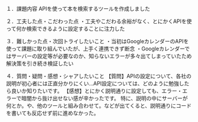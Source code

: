 １．課題内容
APIを使って本を検索するツールを作成しました

２．工夫した点・こだわった点
・工夫やこだわる余裕がなく、とにかくAPIを使って何か検索できるように設定することに注力した

３．難しかった点・次回トライしたいこと 
・当初はGoogleカレンダーのAPIを使って課題に取り組んでいたが、上手く連携できず断念
・Googleカレンダーではサーバーの設定等が必要なのか、知らないエラーが多々出てしまっていたため解決策を引き続き検証したい

４．質問・疑問・感想・シャアしたいこと
【質問】APIの設定について、各社の説明が初心者には正直分かりにくい…API設定については、どのように勉強したら良いか知りたいです。
【感想】とにかく説明通りに設定しても、エラー・エラーで暗闇から抜け出せない感が辛かったです。
特に、説明の中にサーバーが何とか。や、他のツールと組み合わせて。などが出てくると、説明通りにコードを書いても反応せず前に進めなかった。
